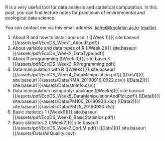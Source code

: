 R is a very useful tool for data analysis and statistical computation. 
In this post, you can find lecture notes for practicum of environmental and ecological data science. 

You can contact me via this email address: <kchoi@kookmin.ac.kr> ([mailto](mailto:kchoi@kookmin.ac.kr)).

1. About R and how to install and use it ([Week 1]({{ site.baseurl }}/assets/pdf/EcoDS_Week1_AboutR.pdf))
2. About variable and data types of R ([Week 2]({{ site.baseurl }}/assets/pdf/EcoDS_Week2_DataType.pdf))
3. About R programming ([Week 3]({{ site.baseurl }}/assets/pdf/EcoDS_Week3_RProgramming.pdf))
4. Data manipulation with R ([Week4]({{ site.baseurl }}/assets/pdf/EcoDS_Week4_DataManipulation.pdf)) ([Data1]({{ site.baseurl }}/assets/Data/KMA_20190916_0922.csv)) ([Data2]({{ site.baseurl }}/assets/Data/stnInfo.csv))
5. Data manipulation using dplyr package ([Week5]({{ site.baseurl }}/assets/pdf/EcoDS_Week5_DataManipulationAndPlot.pdf)) ([Data1]({{ site.baseurl }}/assets/Data/PM100_20190930.xls)) ([Data2]({{ site.baseurl }}/assets/Data/PM25_20190930.xls))
6. Basic statistics 1 ([Week6]({{ site.baseurl }}/assets/pdf/EcoDS_Week6_BasicStatistics.pdf))
7. Basic statistics 2 ([Week7]({{ site.baseurl }}/assets/pdf/EcoDS_Week7_CorLM.pdf)) ([Data1]({{ site.baseurl }}/assets/Data/AirQuality.csv))


